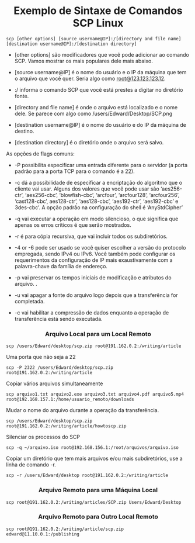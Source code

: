 <h1 align="center">Exemplo de Sintaxe de Comandos SCP Linux </h1>

    scp [other options] [source username@IP]:/[directory and file name] [destination username@IP]:/[destination directory]


* [other options] são modificadores que você pode adicionar ao comando SCP. Vamos mostrar os mais populares dele mais abaixo.

* [source username@IP] é o nome do usuário e o IP da máquina que tem o arquivo que você quer. Seria algo como root@123.123.123.12.

* :/ informa o comando SCP que você está prestes a digitar no diretório fonte.

* [directory and file name] é onde o arquivo está localizado e o nome dele. Se parece com algo como /users/Edward/Desktop/SCP.png

* [destination username@IP] é o nome do usuário e do IP da máquina de destino.

* [destination directory] é o diretório onde o arquivo será salvo.

As opções de flags comuns:   

* -P possibilita especificar uma entrada diferente para o servidor (a porta padrão para a porta TCP para o comando é a 22).

* -c dá a possibilidade de especificar a encriptação do algoritmo que o cliente vai usar. Alguns dos valores que você pode usar são ‘aes256-ctr’, ‘aes256-cbc’, ‘blowfish-cbc’, ‘arcfour’, ‘arcfour128’, ‘arcfour256’, ‘cast128-cbc’, aes128-ctr’, ‘aes128-cbc’, ‘aes192-ctr’, ‘aes192-cbc’ e 3des-cbc’. A opção padrão na configuração do shell é ‘AnyStdCipher’

* -q vai executar a operação em modo silencioso, o que significa que apenas os erros críticos é que serão mostrados.

* -r é para cópia recursiva, que vai incluir todos os subdiretórios.

* -4 or -6 pode ser usado se você quiser escolher a versão do protocolo empregada, sendo IPv4 ou IPv6. Você também pode configurar os requerimentos da configuração de IP mais exaustivamente com a palavra-chave da família de endereço.

* -p vai preservar os tempos iniciais de modificação e atributos do arquivo. .

* -u vai apagar a fonte do arquivo logo depois que a transferência for completada.

* -c vai habilitar a compressão de dados enquanto a operação de transferência está sendo executada.

<h3 align="center"> Arquivo Local para um Local Remoto </h3>

    scp /users/Edward/desktop/scp.zip root@191.162.0.2:/writing/article

Uma porta que não seja a 22
    
    scp -P 2322 /users/Edward/desktop/scp.zip root@191.162.0.2:/writing/article

Copiar vários arquivos simultaneamente

    scp arquivo1.txt arquivo2.exe arquivo3.txt arquivo4.pdf arquivo5.mp4 root@192.168.157.1:/home/usuario_remoto/downloads

Mudar o nome do arquivo durante a operação da transferência.
    
    scp /users/Edward/desktop/scp.zip root@191.162.0.2:/writing/article/howtoscp.zip

Silenciar os processos do SCP

    scp -q ~/arquivo.iso root@192.168.156.1:/root/arquivos/arquivo.iso

Copiar um diretório que tem mais arquivos e/ou mais subdiretórios, use a linha de comando -r.
    
    scp -r /users/Edward/desktop root@191.162.0.2:/writing/article

<h3 align="center"> Arquivo Remoto para uma Máquina Local </h3>

    scp root@191.162.0.2:/writing/articles/SCP.zip Users/Edward/Desktop

<h3 align="center"> Arquivo Remoto para Outro Local Remoto </h3>

    scp root@191.162.0.2:/writing/article/scp.zip edward@11.10.0.1:/publishing